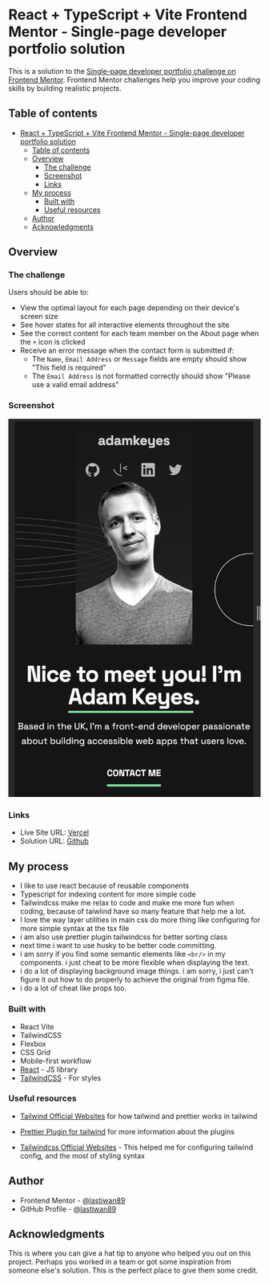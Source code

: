 # React + TypeScript + Vite Frontend Mentor - Single-page developer portfolio solution

This is a solution to the [Single-page developer portfolio challenge on Frontend Mentor](https://www.frontendmentor.io/challenges/singlepage-developer-portfolio-bBVj2ZPi-x). Frontend Mentor challenges help you improve your coding skills by building realistic projects.

## Table of contents

- [React + TypeScript + Vite Frontend Mentor - Single-page developer portfolio solution](#react--typescript--vite-frontend-mentor---single-page-developer-portfolio-solution)
  - [Table of contents](#table-of-contents)
  - [Overview](#overview)
    - [The challenge](#the-challenge)
    - [Screenshot](#screenshot)
    - [Links](#links)
  - [My process](#my-process)
    - [Built with](#built-with)
    - [Useful resources](#useful-resources)
  - [Author](#author)
  - [Acknowledgments](#acknowledgments)

## Overview

### The challenge

Users should be able to:

- View the optimal layout for each page depending on their device's screen size
- See hover states for all interactive elements throughout the site
- See the correct content for each team member on the About page when the `+` icon is clicked
- Receive an error message when the contact form is submitted if:
  - The `Name`, `Email Address` or `Message` fields are empty should show "This field is required"
  - The `Email Address` is not formatted correctly should show "Please use a valid email address"

### Screenshot

![Mobile Version](./public/single-portfolio-dev.png)

### Links

- Live Site URL: [Vercel](https://dev-porfolio-6toin3ork-chill-rains-projects.vercel.app/)
- Solution URL: [Github](https://github.com/lastiwan89/single-page-dev-porfolio)

## My process

- I like to use react because of reusable components
- Typescript for indexing content for more simple code
- Tailwindcss make me relax to code and make me more fun when coding, because of taiwlind have so many feature that help me a lot.
- I love the way layer utilities in main css do more thing like configuring for more simple syntax at the tsx file
- i am also use prettier plugin tailwindcss for better sorting class
- next time i want to use husky to be better code committing.
- i am sorry if you find some semantic elements like `<br/>` in my components. i just cheat to be more flexible when displaying the text.
- i do a lot of displaying background image things. i am sorry, i just can't figure it out how to do properly to achieve the original from figma file.
- i do a lot of cheat like props too.

### Built with

- React Vite
- TailwindCSS
- Flexbox
- CSS Grid
- Mobile-first workflow
- [React](https://reactjs.org/) - JS library
- [TailwindCSS](https://tailwindcss.com/) - For styles

### Useful resources

- [Tailwind Official Websites](https://tailwindcss.com/blog/automatic-class-sorting-with-prettier#how-classes-are-sorted) for how tailwind and prettier works in tailwind
- [Prettier Plugin for tailwind](https://github.com/tailwindlabs/prettier-plugin-tailwindcss) for more information about the plugins

- [Tailwindcss Official Websites](https://tailwindcss.com/) - This helped me for configuring tailwind config, and the most of styling syntax

## Author

- Frontend Mentor - [@lastiwan89](https://www.frontendmentor.io/profile/lastiwan89)
- GitHub Profile - [@lastiwan89](https://github.com/lastiwan89)

## Acknowledgments

This is where you can give a hat tip to anyone who helped you out on this project. Perhaps you worked in a team or got some inspiration from someone else's solution. This is the perfect place to give them some credit.
